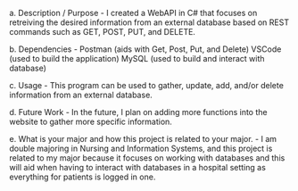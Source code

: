 a. Description / Purpose - I created a WebAPI in C# that focuses on retreiving the desired information from an external database based on REST commands such as GET, POST, PUT, and DELETE.

b. Dependencies - Postman (aids with Get, Post, Put, and Delete) VSCode (used to build the application) MySQL (used to build and interact with database)

c. Usage - This program can be used to gather, update, add, and/or delete information from an external database.

d. Future Work - In the future, I plan on adding more functions into the website to gather more specific information.

e. What is your major and how this project is related to your major. - I am double majoring in Nursing and Information Systems, and this project is related to my major because it focuses on working with databases and this will aid when having to interact with databases in a hospital setting as everything for patients is logged in one.
